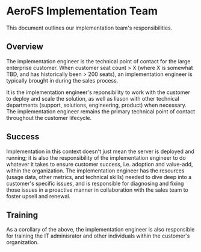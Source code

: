 # AeroFS Implementation Team

This document outlines our implementation team's responsibilities.

## Overview

The implementation engineer is the technical point of contact for the large
enterprise customer. When customer seat count > X (where X is somewhat TBD, and
has historically been > 200 seats), an implementation engineer is typically
brought in during the sales process.

It is the implementation engineer's reponsibility to work with the customer to
deploy and scale the solution, as well as liason with other technical
departments (support, solutions, engineering, product) when necessary. The
implementation engineer remains the primary technical point of contact
throughout the customer lifecycle.

## Success

Implementation in this context doesn't just mean the server is deployed and
running; it is also the responsibility of the implementation engineer to do
whatever it takes to ensure customer success, i.e. adoption and value-add,
within the organization. The implementation engineer has the resources
(usage data, other metrics, and technical skills) needed to dive deep into a
customer's specific issues, and is responsible for diagnosing and fixing those
issues in a proactive manner in collaboration with the sales team to foster
upsell and renewal.

## Training

As a corollary of the above, the implementation engineer is also responsible
for training the IT adminisrator and other individuals within the customer's
organization.
